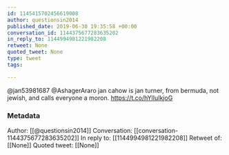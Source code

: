 ```yaml
---
id: 1145415702456619008
author: questionsin2014
published_date: 2019-06-30 19:35:58 +00:00
conversation_id: 1144375677283635202
in_reply_to: 1144994981221982208
retweet: None
quoted_tweet: None
type: tweet
tags:

---
```


@jan53981687 @AshagerAraro jan cahow is jan turner, from bermuda, not jewish, and calls everyone a moron.
https://t.co/hYlIuIkjoG

### Metadata

Author: [[@questionsin2014]]
Conversation: [[conversation-1144375677283635202]]
In reply to: [[1144994981221982208]]
Retweet of: [[None]]
Quoted tweet: [[None]]
